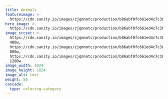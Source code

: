 ```yaml
---
title: Animals
featureimage: >-
  https://cdn.sanity.io/images/zjqmnotc/production/b86abf0fc661ed4c7c38f30303ba894c0306b848-1024x1024.webp?auto=format&q=75&w=600&h=800&fit=crop
hero_image: >-
  https://cdn.sanity.io/images/zjqmnotc/production/b86abf0fc661ed4c7c38f30303ba894c0306b848-1024x1024.webp?auto=format&q=90&w=1920&h=600&fit=crop
image_srcset: >-
  https://cdn.sanity.io/images/zjqmnotc/production/b86abf0fc661ed4c7c38f30303ba894c0306b848-1024x1024.webp?auto=format&q=85&w=400
  400w,
  https://cdn.sanity.io/images/zjqmnotc/production/b86abf0fc661ed4c7c38f30303ba894c0306b848-1024x1024.webp?auto=format&q=85&w=800
  800w,
  https://cdn.sanity.io/images/zjqmnotc/production/b86abf0fc661ed4c7c38f30303ba894c0306b848-1024x1024.webp?auto=format&q=85&w=1200
  1200w
image_width: 1024
image_height: 1024
image_alt: test
weight: 50
cascade:
  type: coloring-category
---
```


